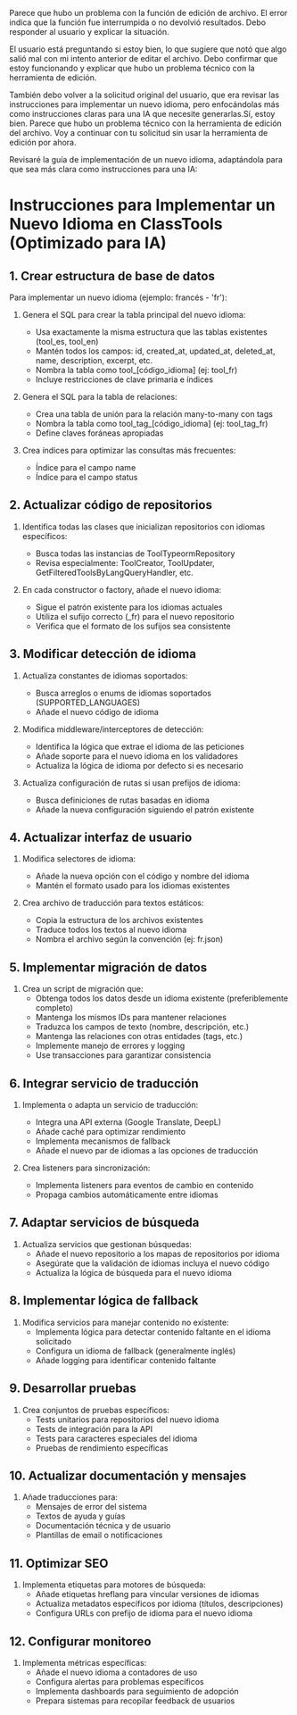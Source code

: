 <think>Parece que hubo un problema con la función de edición de archivo. El error indica que la función fue interrumpida o no devolvió resultados. Debo responder al usuario y explicar la situación.

El usuario está preguntando si estoy bien, lo que sugiere que notó que algo salió mal con mi intento anterior de editar el archivo. Debo confirmar que estoy funcionando y explicar que hubo un problema técnico con la herramienta de edición.

También debo volver a la solicitud original del usuario, que era revisar las instrucciones para implementar un nuevo idioma, pero enfocándolas más como instrucciones claras para una IA que necesite generarlas.</think>Sí, estoy bien. Parece que hubo un problema técnico con la herramienta de edición del archivo. Voy a continuar con tu solicitud sin usar la herramienta de edición por ahora.

Revisaré la guía de implementación de un nuevo idioma, adaptándola para que sea más clara como instrucciones para una IA:

# Instrucciones para Implementar un Nuevo Idioma en ClassTools (Optimizado para IA)

## 1. Crear estructura de base de datos

Para implementar un nuevo idioma (ejemplo: francés - 'fr'):

1. Genera el SQL para crear la tabla principal del nuevo idioma:
   - Usa exactamente la misma estructura que las tablas existentes (tool_es, tool_en)
   - Mantén todos los campos: id, created_at, updated_at, deleted_at, name, description, excerpt, etc.
   - Nombra la tabla como tool_[código_idioma] (ej: tool_fr)
   - Incluye restricciones de clave primaria e índices

2. Genera el SQL para la tabla de relaciones:
   - Crea una tabla de unión para la relación many-to-many con tags
   - Nombra la tabla como tool_tag_[código_idioma] (ej: tool_tag_fr)
   - Define claves foráneas apropiadas

3. Crea índices para optimizar las consultas más frecuentes:
   - Índice para el campo name
   - Índice para el campo status

## 2. Actualizar código de repositorios

1. Identifica todas las clases que inicializan repositorios con idiomas específicos:
   - Busca todas las instancias de ToolTypeormRepository 
   - Revisa especialmente: ToolCreator, ToolUpdater, GetFilteredToolsByLangQueryHandler, etc.

2. En cada constructor o factory, añade el nuevo idioma:
   - Sigue el patrón existente para los idiomas actuales
   - Utiliza el sufijo correcto (_fr) para el nuevo repositorio
   - Verifica que el formato de los sufijos sea consistente

## 3. Modificar detección de idioma

1. Actualiza constantes de idiomas soportados:
   - Busca arreglos o enums de idiomas soportados (SUPPORTED_LANGUAGES)
   - Añade el nuevo código de idioma

2. Modifica middleware/interceptores de detección:
   - Identifica la lógica que extrae el idioma de las peticiones
   - Añade soporte para el nuevo idioma en los validadores
   - Actualiza la lógica de idioma por defecto si es necesario

3. Actualiza configuración de rutas si usan prefijos de idioma:
   - Busca definiciones de rutas basadas en idioma
   - Añade la nueva configuración siguiendo el patrón existente

## 4. Actualizar interfaz de usuario

1. Modifica selectores de idioma:
   - Añade la nueva opción con el código y nombre del idioma
   - Mantén el formato usado para los idiomas existentes

2. Crea archivo de traducción para textos estáticos:
   - Copia la estructura de los archivos existentes
   - Traduce todos los textos al nuevo idioma
   - Nombra el archivo según la convención (ej: fr.json)

## 5. Implementar migración de datos

1. Crea un script de migración que:
   - Obtenga todos los datos desde un idioma existente (preferiblemente completo)
   - Mantenga los mismos IDs para mantener relaciones
   - Traduzca los campos de texto (nombre, descripción, etc.)
   - Mantenga las relaciones con otras entidades (tags, etc.)
   - Implemente manejo de errores y logging
   - Use transacciones para garantizar consistencia

## 6. Integrar servicio de traducción

1. Implementa o adapta un servicio de traducción:
   - Integra una API externa (Google Translate, DeepL)
   - Añade caché para optimizar rendimiento
   - Implementa mecanismos de fallback
   - Añade el nuevo par de idiomas a las opciones de traducción

2. Crea listeners para sincronización:
   - Implementa listeners para eventos de cambio en contenido
   - Propaga cambios automáticamente entre idiomas

## 7. Adaptar servicios de búsqueda

1. Actualiza servicios que gestionan búsquedas:
   - Añade el nuevo repositorio a los mapas de repositorios por idioma
   - Asegúrate que la validación de idiomas incluya el nuevo código
   - Actualiza la lógica de búsqueda para el nuevo idioma

## 8. Implementar lógica de fallback

1. Modifica servicios para manejar contenido no existente:
   - Implementa lógica para detectar contenido faltante en el idioma solicitado
   - Configura un idioma de fallback (generalmente inglés)
   - Añade logging para identificar contenido faltante

## 9. Desarrollar pruebas

1. Crea conjuntos de pruebas específicos:
   - Tests unitarios para repositorios del nuevo idioma
   - Tests de integración para la API
   - Tests para caracteres especiales del idioma
   - Pruebas de rendimiento específicas

## 10. Actualizar documentación y mensajes

1. Añade traducciones para:
   - Mensajes de error del sistema
   - Textos de ayuda y guías
   - Documentación técnica y de usuario
   - Plantillas de email o notificaciones

## 11. Optimizar SEO

1. Implementa etiquetas para motores de búsqueda:
   - Añade etiquetas hreflang para vincular versiones de idiomas
   - Actualiza metadatos específicos por idioma (títulos, descripciones)
   - Configura URLs con prefijo de idioma para el nuevo idioma

## 12. Configurar monitoreo

1. Implementa métricas específicas:
   - Añade el nuevo idioma a contadores de uso
   - Configura alertas para problemas específicos
   - Implementa dashboards para seguimiento de adopción
   - Prepara sistemas para recopilar feedback de usuarios
   
